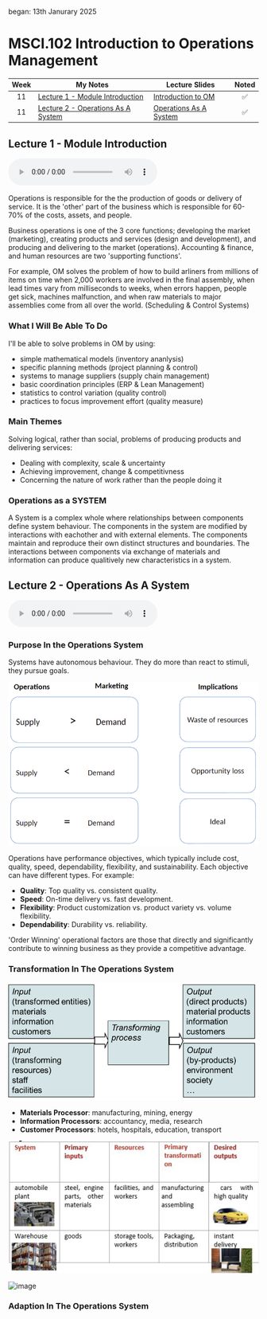 began: 13th Janurary 2025

# MSCI.102 Introduction to Operations Management

| Week | My Notes                                                                  | Lecture Slides                                                      | Noted |
| :--: | ------------------------------------------------------------------------- | ------------------------------------------------------------------- | :---: |
|  11  | [Lecture 1 - Module Introduction](#lecture-1---module-introduction)       | [Introduction to OM](/MSCI.102.slides/a.introduction.pdf)           |  ✅   |
|  11  | [Lecture 2 - Operations As A System](#lecture-2---operations-as-a-system) | [Operations As A System](/MSCI.102.slides/b.operationsAsSystem.pdf) |  ✅   |

## Lecture 1 - Module Introduction

<audio controls>
  <source src="MSCI.102.slides/a.introduction.mp3" type="audio/mpeg">
  Your browser does not support the audio element.
</audio>

Operations is responsible for the the production of goods or delivery of service. It is the 'other' part of the business which is responsible for 60-70% of the costs, assets, and people.

Business operations is one of the 3 core functions; developing the market (marketing), creating products and services (design and development), and producing and delivering to the market (operations). Accounting & finance, and human resources are two 'supporting functions'.

For example, OM solves the problem of how to build arliners from millions of items on time when 2,000 workers are involved in the final assembly, when lead times vary from milliseconds to weeks, when errors happen, people get sick, machines malfunction, and when raw materials to major assemblies come from all over the world. (Scheduling & Control Systems)

### What I Will Be Able To Do

I'll be able to solve problems in OM by using:

- simple mathematical models (inventory ananlysis)
- specific planning methods (project planning & control)
- systems to manage suppliers (supply chain management)
- basic coordination principles (ERP & Lean Management)
- statistics to control variation (quality control)
- practices to focus improvement effort (quality measure)

### Main Themes

Solving logical, rather than social, problems of producing products and delivering services:

- Dealing with complexity, scale & uncertainty
- Achieving improvement, change & competitivness
- Concerning the nature of work rather than the people doing it

### Operations as a SYSTEM

A System is a complex whole where relationships between components define system behaviour. The components in the system are modified by interactions with eachother and with external elements. The components maintain and reproduce their own distinct structures and boundaries. The interactions between components via exchange of materials and information can produce qualitively new characteristics in a system.

## Lecture 2 - Operations As A System

<audio controls>
  <source src="MSCI.102.slides/b.operationsAsSystem.mp3" type="audio/mpeg">
  Your browser does not support the audio element.
</audio>

### Purpose In the Operations System

Systems have autonomous behaviour. They do more than react to stimuli, they pursue goals.

![image](images/interactionOfSubComponents.png)

Operations have performance objectives, which typically include cost, quality, speed, dependability, flexibility, and sustainability. Each objective can have different types. For example:

- **Quality**: Top quality vs. consistent quality.
- **Speed**: On-time delivery vs. fast development.
- **Flexibility**: Product customization vs. product variety vs. volume flexibility.
- **Dependability**: Durability vs. reliability.

'Order Winning' operational factors are those that directly and significantly contribute to winning business as they provide a competitive advantage.

### Transformation In The Operations System

![image](images/SystemsTransformTheirEnvironment.png)

- **Materials Processor**: manufacturing, mining, energy
- **Information Processors**: accountancy, media, research
- **Customer Processors**: hotels, hospitals, education, transport

![image](images/transformationInOperationsSystem.png)

![image](images/transformationVolumeAndVariety.png.png)

### Adaption In The Operations System
